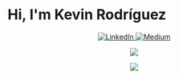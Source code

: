 # Hi, I'm Kevin Rodríguez

<p align="center">
    <a href="https://www.linkedin.com/in/kevyder">
        <img src="https://img.shields.io/badge/LinkedIn--_.svg?style=social&logo=linkedin" alt="LinkedIn" />
    </a>
    <a href="https://medium.com/@kevyder">
        <img src="https://img.shields.io/badge/Medium-kevyder-lightgrey" alt="Medium" />
    </a>
</p>

<p align="center">
    <a href="https://github.com/kevyder/">
        <img align="center" src="https://github-readme-stats.anuraghazra1.vercel.app/api?username=kevyder&show_icons=false&hide=issues&line_height=24" />
    </a>
</p>

<p align="center">
    <a href="https://github.com/kevyder?tab=repositories">
        <img align="center" src="https://github-readme-stats.anuraghazra1.vercel.app/api/top-langs/?username=kevyder&layout=compact&langs_count=6" />
    </a>
</p>



